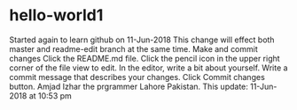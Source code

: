 # hello-world1
Started again to learn github on 11-Jun-2018
This change will effect both master and readme-edit branch at the same time.
Make and commit changes
Click the README.md file.
Click the  pencil icon in the upper right corner of the file view to edit.
In the editor, write a bit about yourself.
Write a commit message that describes your changes.
Click Commit changes button.
Amjad Izhar the prgrammer Lahore Pakistan.
This update: 11-Jun-2018 at 10:53 pm

